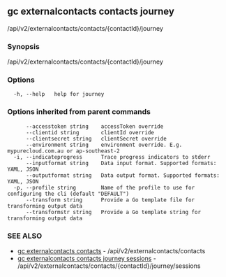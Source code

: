 ## gc externalcontacts contacts journey

/api/v2/externalcontacts/contacts/{contactId}/journey

### Synopsis

/api/v2/externalcontacts/contacts/{contactId}/journey

### Options

```
  -h, --help   help for journey
```

### Options inherited from parent commands

```
      --accesstoken string    accessToken override
      --clientid string       clientId override
      --clientsecret string   clientSecret override
      --environment string    environment override. E.g. mypurecloud.com.au or ap-southeast-2
  -i, --indicateprogress      Trace progress indicators to stderr
      --inputformat string    Data input format. Supported formats: YAML, JSON
      --outputformat string   Data output format. Supported formats: YAML, JSON
  -p, --profile string        Name of the profile to use for configuring the cli (default "DEFAULT")
      --transform string      Provide a Go template file for transforming output data
      --transformstr string   Provide a Go template string for transforming output data
```

### SEE ALSO

* [gc externalcontacts contacts](gc_externalcontacts_contacts.html)	 - /api/v2/externalcontacts/contacts
* [gc externalcontacts contacts journey sessions](gc_externalcontacts_contacts_journey_sessions.html)	 - /api/v2/externalcontacts/contacts/{contactId}/journey/sessions


